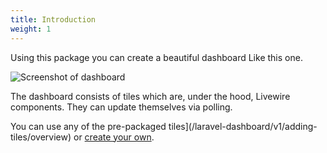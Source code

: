 ```yaml
---
title: Introduction
weight: 1
---
```


Using this package you can create a beautiful dashboard Like this one.

![Screenshot of dashboard]()

The dashboard consists of tiles which are, under the hood, Livewire components. They can update themselves via polling. 

You can use any of the pre-packaged tiles](/laravel-dashboard/v1/adding-tiles/overview) or [create your own](/laravel-dashboard/v1/adding-tiles/creating-your-own-tile).

